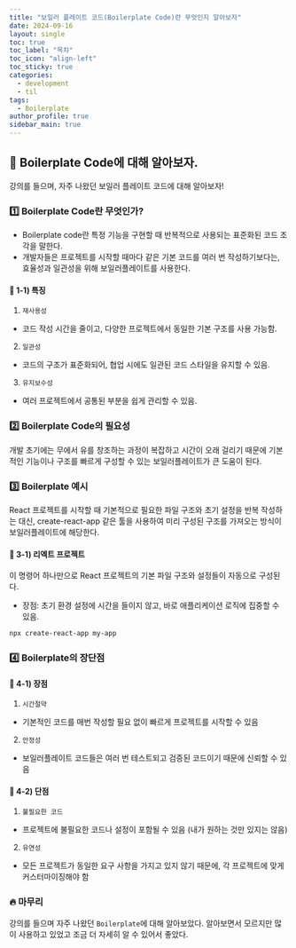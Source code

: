 ```yaml
---
title: "보일러 플레이트 코드(Boilerplate Code)란 무엇인지 알아보자"
date: 2024-09-16
layout: single
toc: true
toc_label: "목차"
toc_icon: "align-left"
toc_sticky: true
categories:
  - development
  - til
tags:
  - Boilerplate
author_profile: true
sidebar_main: true
---
```


## :ledger: Boilerplate Code에 대해 알아보자.
강의를 들으며, 자주 나왔던 보일러 플레이트 코드에 대해 알아보자!

### :one: Boilerplate Code란 무엇인가?
- Boilerplate code란 특정 기능을 구현할 때 반복적으로 사용되는 표준화된 코드 조각을 말한다. 
- 개발자들은 프로젝트를 시작할 때마다 같은 기본 코드를 여러 번 작성하기보다는, 효율성과 일관성을 위해 보일러플레이트를 사용한다.

#### :pushpin: 1-1) 특징
1. `재사용성` 
  - 코드 작성 시간을 줄이고, 다양한 프로젝트에서 동일한 기본 구조를 사용 가능함.
2. `일관성` 
  - 코드의 구조가 표준화되어, 협업 시에도 일관된 코드 스타일을 유지할 수 있음.
3. `유지보수성`
  - 여러 프로젝트에서 공통된 부분을 쉽게 관리할 수 있음.

### :two: Boilerplate Code의 필요성
개발 초기에는 무에서 유를 창조하는 과정이 복잡하고 시간이 오래 걸리기 때문에 기본적인 기능이나 구조를 빠르게 구성할 수 있는 보일러플레이트가 큰 도움이 된다.

### :three: Boilerplate 예시
React 프로젝트를 시작할 때 기본적으로 필요한 파일 구조와 초기 설정을 반복 작성하는 대신, create-react-app 같은 툴을 사용하여 미리 구성된 구조를 가져오는 방식이 보일러플레이트에 해당한다.

#### :pushpin: 3-1) 리엑트 프로젝트
이 명령어 하나만으로 React 프로젝트의 기본 파일 구조와 설정들이 자동으로 구성된다.
- 장점: 초기 환경 설정에 시간을 들이지 않고, 바로 애플리케이션 로직에 집중할 수 있음.

```bash
npx create-react-app my-app
```

### :four: Boilerplate의 장단점

#### :pushpin: 4-1) 장점
1. `시간절약`
  - 기본적인 코드를 매번 작성할 필요 없이 빠르게 프로젝트를 시작할 수 있음
2. `안정성`
  - 보일러플레이트 코드들은 여러 번 테스트되고 검증된 코드이기 때문에 신뢰할 수 있음

#### :pushpin: 4-2) 단점
1. `불필요한 코드`
  - 프로젝트에 불필요한 코드나 설정이 포함될 수 있음 (내가 원하는 것만 있지는 않음)
2. `유연성`
  - 모든 프로젝트가 동일한 요구 사항을 가지고 있지 않기 때문에, 각 프로젝트에 맞게 커스터마이징해야 함


### :fire: 마무리
강의를 들으며 자주 나왔던 `Boilerplate`에 대해 알아보았다. 알아보면서 모르지만 많이 사용하고 있었고 조금 더 자세히 알 수 있어서 좋았다.